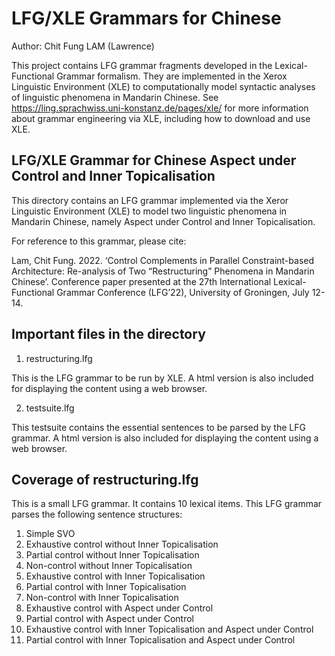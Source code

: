 # LFG/XLE Grammars for Chinese

Author: Chit Fung LAM (Lawrence)

This project contains LFG grammar fragments developed in the Lexical-Functional Grammar formalism. They are implemented in the Xerox Linguistic Environment (XLE) to computationally model syntactic analyses of linguistic phenomena in Mandarin Chinese. See https://ling.sprachwiss.uni-konstanz.de/pages/xle/ for more information about grammar engineering via XLE, including how to download and use XLE.

LFG/XLE Grammar for Chinese Aspect under Control and Inner Topicalisation
-------------------------------------------------------------------------
This directory contains an LFG grammar implemented via the Xeror Linguistic Environment (XLE) to model two linguistic phenomena in Mandarin Chinese, namely Aspect under Control and Inner Topicalisation.

For reference to this grammar, please cite:

Lam, Chit Fung. 2022. ‘Control Complements in Parallel Constraint-based Architecture: Re-analysis of Two “Restructuring” Phenomena in Mandarin Chinese’. Conference paper presented at the 27th International Lexical-Functional Grammar Conference (LFG’22), University of Groningen, July 12-14.

  Important files in the directory
  --------------------------------
  1. restructuring.lfg
  
  This is the LFG grammar to be run by XLE.
  A html version is also included for displaying the content using a web browser.

  2. testsuite.lfg
  
  This testsuite contains the essential sentences to be parsed by the LFG grammar.
  A html version is also included for displaying the content using a web browser.

  Coverage of restructuring.lfg
  -----------------
  This is a small LFG grammar. It contains 10 lexical items. This LFG grammar parses the following sentence structures:

  1. Simple SVO
  2. Exhaustive control without Inner Topicalisation
  3. Partial control without Inner Topicalisation
  4. Non-control without Inner Topicalisation
  5. Exhaustive control with Inner Topicalisation
  6. Partial control with Inner Topicalisation
  7. Non-control with Inner Topicalisation
  8. Exhaustive control with Aspect under Control
  9. Partial control with Aspect under Control
  10. Exhaustive control with Inner Topicalisation and Aspect under Control
  11. Partial control with Inner Topicalisation and Aspect under Control
